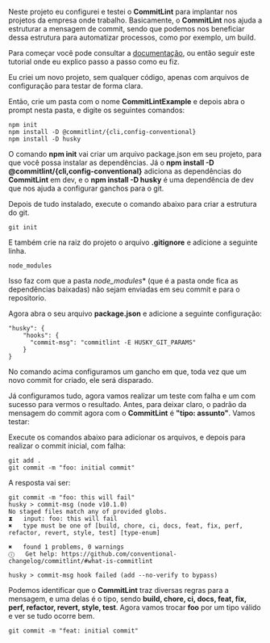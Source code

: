Neste projeto eu configurei e testei o **CommitLint** para implantar nos projetos da empresa onde trabalho. Basicamente, o **CommitLint** nos ajuda a estruturar a mensagem de commit, sendo que podemos nos beneficiar dessa estrutura para automatizar processos, como por exemplo, um build.

Para começar você pode consultar a [documentação](https://commitlint.js.org/#/guides-local-setup), ou então seguir este tutorial onde eu explico passo a passo como eu fiz.

Eu criei um novo projeto, sem qualquer código, apenas com arquivos de configuração para testar de forma clara. 

Então, crie um pasta com o nome **CommitLintExample** e depois abra o prompt nesta pasta, e digite os seguintes comandos:

	npm init
	npm install -D @commitlint/{cli,config-conventional}
	npm install -D husky
	
O comando **npm init** vai criar um arquivo package.json em seu projeto, para que você possa instalar as dependências. Já o **npm install -D @commitlint/{cli,config-conventional}** adiciona as dependências do **CommitLint** em dev, e o **npm install -D husky** é uma dependência de dev que nos ajuda a configurar ganchos para o git.

Depois de tudo instalado, execute o comando abaixo para criar a estrutura do git.

	git init
	
E também crie na raiz do projeto o arquivo **.gitignore** e adicione a seguinte linha.

	node_modules
	
Isso faz com que a pasta *node_modules** (que é a pasta onde fica as dependências baixadas) não sejam enviadas em seu commit e para o repositorio.

Agora abra o seu arquivo **package.json** e adicione a seguinte configuração:

	"husky": {
	    "hooks": {
	      "commit-msg": "commitlint -E HUSKY_GIT_PARAMS"
	    }
  	}
  	
No comando acima configuramos um gancho em que, toda vez que um novo commit for criado, ele será disparado. 

Já configuramos tudo, agora vamos realizar um teste com falha e um com sucesso para vermos o resultado. Antes, para deixar claro, o padrão da mensagem do commit agora com o **CommitLint** é **"tipo: assunto"**. Vamos testar:

Execute os comandos abaixo para adicionar os arquivos, e depois para realizar o commit inicial, com falha:

	git add .
	git commit -m "foo: initial commit"
	
A resposta vai ser:

	git commit -m "foo: this will fail"
	husky > commit-msg (node v10.1.0)
	No staged files match any of provided globs.
	⧗   input: foo: this will fail
	✖   type must be one of [build, chore, ci, docs, feat, fix, perf, refactor, revert, style, test] [type-enum]
	
	✖   found 1 problems, 0 warnings
	ⓘ   Get help: https://github.com/conventional-changelog/commitlint/#what-is-commitlint
	
	husky > commit-msg hook failed (add --no-verify to bypass)
	
Podemos identificar que o **CommitLint** traz diversas regras para a mensagem, e uma delas é o tipo, sendo **build, chore, ci, docs, feat, fix, perf, refactor, revert, style, test**. Agora vamos trocar **foo** por um tipo válido e ver se tudo ocorre bem.

	git commit -m "feat: initial commit"